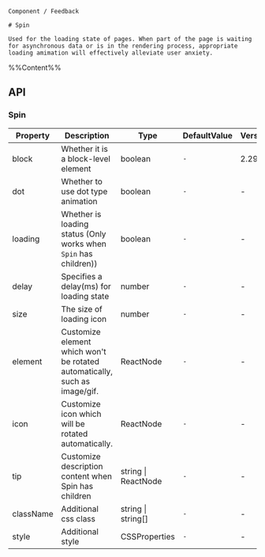 `````
Component / Feedback

# Spin

Used for the loading state of pages. When part of the page is waiting for asynchronous data or is in the rendering process, appropriate loading amimation will effectively alleviate user anxiety.
`````

%%Content%%

## API

### Spin

|Property|Description|Type|DefaultValue|Version|
|---|---|---|---|---|
|block|Whether it is a block-level element|boolean |`-`|2.29.0|
|dot|Whether to use dot type animation|boolean |`-`|-|
|loading|Whether is loading status (Only works when `Spin` has children))|boolean |`-`|-|
|delay|Specifies a delay(ms) for loading state|number |`-`|-|
|size|The size of loading icon|number |`-`|-|
|element|Customize element which won't be rotated automatically, such as image/gif.|ReactNode |`-`|-|
|icon|Customize icon which will be rotated automatically.|ReactNode |`-`|-|
|tip|Customize description content when Spin has children|string \| ReactNode |`-`|-|
|className|Additional css class|string \| string[] |`-`|-|
|style|Additional style|CSSProperties |`-`|-|

